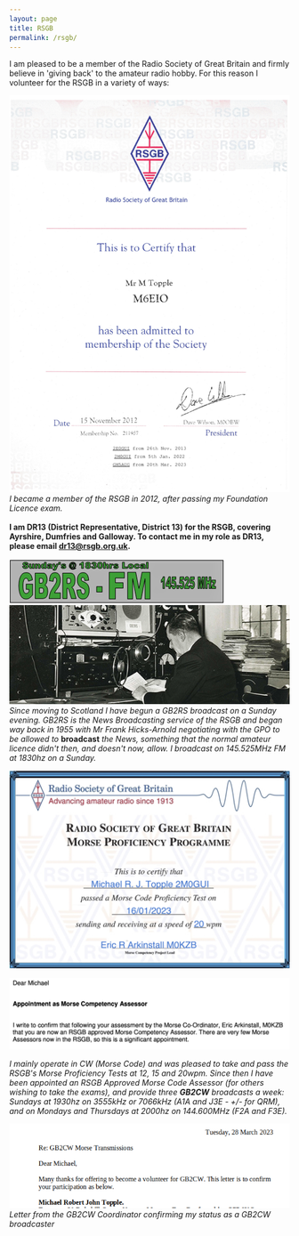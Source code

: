 ```yaml
---
layout: page
title: RSGB
permalink: /rsgb/
---
```


I am pleased to be a member of the Radio Society of Great Britain and firmly believe in 'giving back' to the amateur radio hobby. For this reason I volunteer for the RSGB in a variety of ways:

![RSGB Membership cert.](images/RSGBMember.png)
<br>*I became a member of the RSGB in 2012, after passing my Foundation Licence exam.*
<br>
<br>**I am DR13 (District Representative, District 13) for the RSGB, covering Ayrshire, Dumfries and Galloway. To contact me in my role as DR13, please email [dr13@rsgb.org.uk](mailto:dr13@rsgb.org.uk).**
<br><br>
![GB2RS](images/4b496-gb2rswosars.png)
<br>![Frank Hicks-Arnold](images/hicks_arnold.png)
<br>*Since moving to Scotland I have begun a GB2RS broadcast on a Sunday evening. GB2RS is the News Broadcasting service of the RSGB and began way back in 1955 with Mr Frank Hicks-Arnold negotiating with the GPO to be allowed to* **broadcast** *the News, something that the normal amateur licence didn't then, and doesn't now, allow. I broadcast on 145.525MHz FM at 1830hz on a Sunday.*

![Morse pass cert](images/77d0b-michaelstopple2m0gui3.jpg)

![Morse Assessor](images/5896c-screenshot-2023-02-24-at-16.20.09.jpg)

*I mainly operate in CW (Morse Code) and was pleased to take and pass the RSGB's Morse Proficiency Tests at 12, 15 and 20wpm. Since then I have been appointed an RSGB Approved Morse Code Assessor (for others wishing to take the exams), and provide three **GB2CW** broadcasts a week: Sundays at 1930hz on 3555kHz or 7066kHz (A1A and J3E - +/- for QRM), and on Mondays and Thursdays at 2000hz on 144.600MHz (F2A and F3E).*

![GB2CW appointment](images/GB2CW.png)
<br>*Letter from the GB2CW Coordinator confirming my status as a GB2CW broadcaster*
